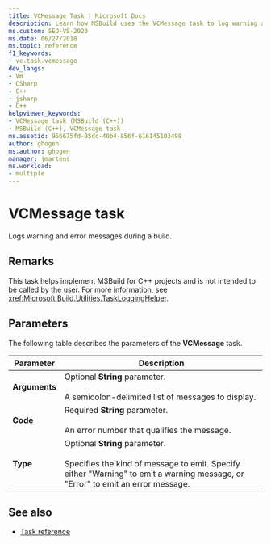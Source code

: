 ```yaml
---
title: VCMessage Task | Microsoft Docs
description: Learn how MSBuild uses the VCMessage task to log warning and error messages during a build for C++ projects. 
ms.custom: SEO-VS-2020
ms.date: 06/27/2018
ms.topic: reference
f1_keywords:
- vc.task.vcmessage
dev_langs:
- VB
- CSharp
- C++
- jsharp
- C++
helpviewer_keywords:
- VCMessage task (MSBuild (C++))
- MSBuild (C++), VCMessage task
ms.assetid: 956675fd-05dc-40b4-856f-616145103498
author: ghogen
ms.author: ghogen
manager: jmartens
ms.workload:
- multiple
---
```

# VCMessage task

Logs warning and error messages during a build.

## Remarks

 This task helps implement MSBuild for C++ projects and is not intended to be called by the user. For more information, see <xref:Microsoft.Build.Utilities.TaskLoggingHelper>.

## Parameters

 The following table describes the parameters of the **VCMessage** task.

|Parameter|Description|
|---------------|-----------------|
|**Arguments**|Optional **String** parameter.<br /><br /> A semicolon-delimited list of messages to display.|
|**Code**|Required **String** parameter.<br /><br /> An error number that qualifies the message.|
|**Type**|Optional **String** parameter.<br /><br /> Specifies the kind of message to emit. Specify either "Warning" to emit a warning message, or "Error" to emit an error message.|

## See also

- [Task reference](../msbuild/msbuild-task-reference.md)
